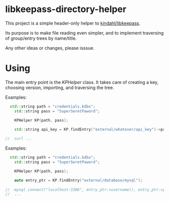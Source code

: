 # libkeepass-directory-helper
This project is a simple header-only helper to [kindahl/libkeepass](https://github.com/kindahl/libkeepass).

Its purpose is to make file reading even simpler, and to implement traversing of group/entry trees by name/title.

Any other ideas or changes, please isssue.


# Using
The main entry point is the *KPHelper* class. It takes care of creating a key, choosing version, importing, and traversing the tree.

Examples:
```cpp
  std::string path = "credentials.kdbx";
	std::string pass = "SuperSeretPaword";

	KPHelper KP(path, pass);

	std::string api_key = KP.findEntry("external/whatever/api_key")->password();
  
//  curl ...
```

Examples:
```cpp
  std::string path = "credentials.kdbx";
	std::string pass = "SuperSeretPaword";

	KPHelper KP(path, pass);

	auto entry_ptr = KP.findEntry("external/database/mysql");
  
//  mysql_connect("localhost:3306", entry_ptr->username(), entry_ptr->password(), "table");
//  ...
```
